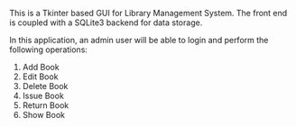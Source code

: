 This is a Tkinter based GUI for Library Management System.
The front end is coupled with a SQLite3 backend for data storage.

In this application, an admin user will be able to login and
perform the following operations:

1. Add Book
2. Edit Book
3. Delete Book
4. Issue Book
5. Return Book
6. Show Book
